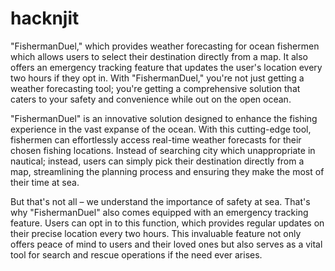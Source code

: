 # hacknjit

"FishermanDuel," which provides weather forecasting for ocean fishermen which allows users to select their destination directly from a map. It also offers an emergency tracking feature that updates the user's location every two hours if they opt in. With "FishermanDuel," you're not just getting a weather forecasting tool; you're getting a comprehensive solution that caters to your safety and convenience while out on the open ocean.

"FishermanDuel" is an innovative solution designed to enhance the fishing experience in the vast expanse of the ocean. With this cutting-edge tool, fishermen can effortlessly access real-time weather forecasts for their chosen fishing locations. Instead of searching city which unappropriate in nautical; instead, users can simply pick their destination directly from a map, streamlining the planning process and ensuring they make the most of their time at sea.

But that's not all – we understand the importance of safety at sea. That's why "FishermanDuel" also comes equipped with an emergency tracking feature. Users can opt in to this function, which provides regular updates on their precise location every two hours. This invaluable feature not only offers peace of mind to users and their loved ones but also serves as a vital tool for search and rescue operations if the need ever arises. 
